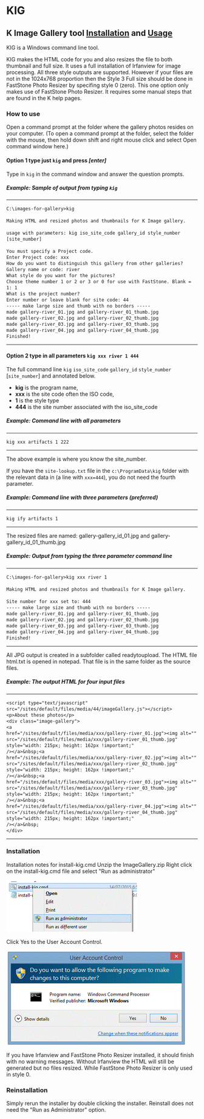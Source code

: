 # KIG
## K Image Gallery tool [Installation](#instal) and [Usage](#usage)

KIG is a Windows command line tool.

KIG makes the HTML code for you and also resizes the file to both thumbnail and full size. It uses a full installation of Irfanview for image processing. All three style outputs are supported. However if your files are not in the 1024x768 proportion then the Style 3 Full size should be done in FastStone Photo Resizer by specifing style 0 (zero). This one option only makes use of FastStone Photo Resizer. It requires some manual steps that are found in the K help pages.

### <a name="usage"></a>How to use
Open a command prompt at the folder where the gallery photos resides on your computer. (To open a command prompt at the folder, select the folder with the mouse, then hold down shift and right mouse click and select Open command window here.)

#### Option 1 type just `kig` and press *[enter]*

Type in `kig` in the command window and answer the question prompts.

##### Example: Sample of output from typing `kig`
---
````
C:\images-for-gallery>kig

Making HTML and resized photos and thumbnails for K Image gallery.

usage with parameters: kig iso_site_code gallery_id style_number [site_number]

You must specify a Project code.
Enter Project code: xxx
How do you want to distinguish this gallery from other galleries?
Gallery name or code: river
What style do you want for the pictures?
Choose theme number 1 or 2 or 3 or 0 for use with FastStone. Blank = 1: 1
What is the project number?
Enter number or leave blank for site code: 44
----- make large size and thumb with no borders -----
made gallery-river_01.jpg and gallery-river_01_thumb.jpg
made gallery-river_02.jpg and gallery-river_02_thumb.jpg
made gallery-river_03.jpg and gallery-river_03_thumb.jpg
made gallery-river_04.jpg and gallery-river_04_thumb.jpg
Finished!
````
---

#### Option 2 type in all parameters `kig xxx river 1 444`

The full command line `kig` `iso_site_code` `gallery_id` `style_number` [`site_number`] and annotated below. 
- **kig** is the program name,
- **xxx** is the site code often the ISO code,
- **1** is the style type
- **444** is the site number associated with the iso_site_code


##### Example: Command line with all parameters
---
```
kig xxx artifacts 1 222
```
---
The above example is where you know the site_number.

If you have the `site-lookup.txt` file in the `c:\ProgramData\kig` folder with the relevant data in (a line with `xxx=444`), you do not need the fourth parameter.

##### Example: Command line with three parameters (preferred)
---
```
kig ify artifacts 1
```
---

The resized files are named:
gallery-gallery_id_01.jpg and gallery-gallery_id_01_thumb.jpg

##### Example: Output from typing the three parameter command line
---
```
C:\images-for-gallery>kig xxx river 1

Making HTML and resized photos and thumbnails for K Image gallery.

Site number for xxx set to: 444
----- make large size and thumb with no borders -----
made gallery-river_01.jpg and gallery-river_01_thumb.jpg
made gallery-river_02.jpg and gallery-river_02_thumb.jpg
made gallery-river_03.jpg and gallery-river_03_thumb.jpg
made gallery-river_04.jpg and gallery-river_04_thumb.jpg
Finished!
```
---



All JPG output is created in a subfolder called readytoupload. The HTML file html.txt is opened in notepad. That file is in the same folder as the source files.

##### Example: The output HTML for four input files
---
```
<script type="text/javascript" src="/sites/default/files/media/44/imageGallery.js"></script> 
<p>About these photos</p> 
<div class="image-gallery"> 
<a  
href="/sites/default/files/media/xxx/gallery-river_01.jpg"><img alt="" 
src="/sites/default/files/media/xxx/gallery-river_01_thumb.jpg" style="width: 215px; height: 162px !important;" 
/></a>&nbsp;<a  
href="/sites/default/files/media/xxx/gallery-river_02.jpg"><img alt="" 
src="/sites/default/files/media/xxx/gallery-river_02_thumb.jpg" style="width: 215px; height: 162px !important;" 
/></a>&nbsp;<a  
href="/sites/default/files/media/xxx/gallery-river_03.jpg"><img alt="" 
src="/sites/default/files/media/xxx/gallery-river_03_thumb.jpg" style="width: 215px; height: 162px !important;" 
/></a>&nbsp;<a  
href="/sites/default/files/media/xxx/gallery-river_04.jpg"><img alt="" 
src="/sites/default/files/media/xxx/gallery-river_04_thumb.jpg" style="width: 215px; height: 162px !important;" 
/></a>&nbsp; 
</div> 
```
---


### <a name="instal"></a>Installation
Installation notes for install-kig.cmd
Unzip the ImageGallery.zip
Right click on the install-kig.cmd file and select "Run as administrator"

![Run as Administrator](/photos/RunAsAdmin.GIF)

Click Yes to the User Account Control.

![Run as Administrator](/photos/UserAccountControl.GIF)

If you have Irfanview and FastStone Photo Resizer installed, it should finish with no warning messages. 
Without Irfanview the HTML will still be generated but no files resized. While FastStone Photo Resizer is only used in style 0.


### Reinstallation
Simply rerun the installer by double clicking the installer. Reinstall does not need the "Run as Administrator" option.
